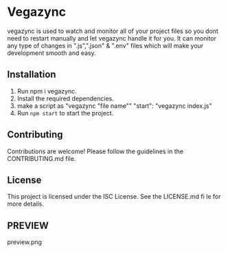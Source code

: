 # Vegazync

vegazync is used to watch and monitor all of your project files so you dont need to restart manually and let vegazync handle it for you. It can monitor any type of changes in  ".js",".json" & ".env" files which will make your development smooth and easy.

## Installation

1. Run npm i vegazync.
2. Install the required dependencies.
3. make a script as "vegazync "file name""
     "start": "vegazync index.js"
3. Run `npm start` to start the project.

## Contributing

Contributions are welcome! Please follow the guidelines in the CONTRIBUTING.md file.

## License
                                                                           
This project is licensed under the ISC License. See the LICENSE.md      fi     le for more details.
                                                                                                                                                                               
## PREVIEW  
preview.png                                                                                                                                                                                                                                                                                                               
